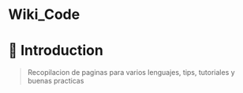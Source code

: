 # Wiki_Code

🚀 Introduction
=================

> Recopilacion de paginas para varios lenguajes, tips, tutoriales y buenas practicas